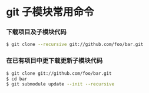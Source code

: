 # git 子模块常用命令

### 下载项目及子模块代码
```bash
$ git clone --recursive git://github.com/foo/bar.git
```

### 在已有项目中更下载更新子模块代码
```bash
$ git clone git://github.com/foo/bar.git
$ cd bar
$ git submodule update --init --recursive
```
